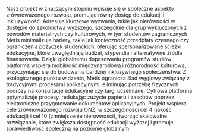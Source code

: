 Nasz projekt w znaczącym stopniu wpisuje się w społeczne aspekty
zrównoważonego rozwoju, promując równy dostęp do edukacji i inkluzywność.
Adresuje kluczowe wyzwania, takie jak nierówności w dostępie do szkolnictwa
wyższego, szczególnie dla grup wykluczonych z powodów materialnych czy kulturowych,
w tym studentów zagranicznych. Metis minimalizuje bariery, takie jak
konieczność przedpłaty czesnego czy ograniczenia pożyczek studenckich, oferując
spersonalizowane ścieżki edukacyjne, które uwzględniają budżet, stypendia i
alternatywne źródła finansowania. Dzięki globalnemu dopasowaniu programów
studiów platforma wspiera mobilność międzynarodową i różnorodność kulturową,
przyczyniając się do budowania bardziej inkluzywnego społeczeństwa.
Z ekologicznego punktu widzenia, Metis ogranicza ślad węglowy związany z tradycyjnymi
procesami aplikacyjnymi, eliminując potrzebę fizycznych podróży na konsultacje
edukacyjne czy targi uczelniane. Cyfrowa platforma optymalizuje procesy,
redukując zużycie papieru i zasobów poprzez elektroniczne przygotowanie dokumentów
aplikacyjnych. Projekt wspiera cele zrównoważonego rozwoju ONZ, w
szczególności cel 4 (jakość edukacji) i cel 10 (zmniejszenie nierówności), tworząc
skalowalne rozwiązanie, które zwiększa dostępność edukacji wyższej i promuje
sprawiedliwość społeczną na poziomie globalnym.
